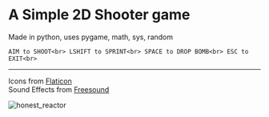 # A Simple 2D Shooter game
Made in python, uses pygame, math, sys, random

`
AIM to SHOOT<br>
LSHIFT to SPRINT<br>
SPACE to DROP BOMB<br>
ESC to EXIT<br>
`


____
Icons from <a href="https://www.flaticon.com/free-icons/" title="icons">Flaticon</a><br>
Sound Effects from <a href="https://www.freesound.org" title="icons">Freesound</a>


![honest_reactor](https://raup.s-ul.eu/3gXzrQ5W)
